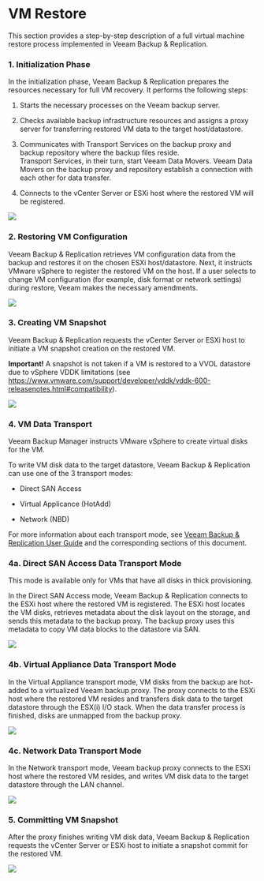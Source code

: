 # VM Restore

This section provides a step-by-step description of a full virtual
machine restore process implemented in Veeam Backup & Replication.

### 1. Initialization Phase 

In the initialization phase, Veeam Backup & Replication prepares the
resources necessary for full VM recovery. It performs the following
steps:

1.  Starts the necessary processes on the Veeam backup server.

2.  Checks available backup infrastructure resources and assigns a proxy
    server for transferring restored VM data to the
    target host/datastore.

3.  Communicates with Transport Services on the backup proxy and backup
    repository where the backup files reside.\
    Transport Services, in their turn, start Veeam Data Movers. Veeam
    Data Movers on the backup proxy and repository establish a
    connection with each other for data transfer.

4.  Connects to the vCenter Server or ESXi host where the restored VM
    will be registered.

![](../media/image57.png)

### 2. Restoring VM Configuration

Veeam Backup & Replication retrieves VM configuration data from the
backup and restores it on the chosen ESXi host/datastore. Next, it
instructs VMware vSphere to register the restored VM on the host. If a
user selects to change VM configuration (for example, disk format or
network settings) during restore, Veeam makes the necessary amendments.

![](../media/image58.png)

### 3. Creating VM Snapshot

Veeam Backup & Replication requests the vCenter Server or ESXi host to
initiate a VM snapshot creation on the restored VM.

**Important!** A snapshot is not taken if a VM is restored to a VVOL
datastore due to vSphere VDDK limitations (see
<https://www.vmware.com/support/developer/vddk/vddk-600-releasenotes.html#compatibility>).

![](../media/image59.png)

### 4. VM Data Transport

Veeam Backup Manager instructs VMware vSphere to create virtual disks
for the VM.

To write VM disk data to the target datastore, Veeam Backup &
Replication can use one of the 3 transport modes:

-   Direct SAN Access

-   Virtual Applicance (HotAdd)

-   Network (NBD)

For more information about each transport mode, see [Veeam Backup &
Replication User
Guide](http://helpcenter.veeam.com/backup/80/vsphere/index.html?transport_modes.html)
and the corresponding sections of this document.

### 4a. Direct SAN Access Data Transport Mode

This mode is available only for VMs that have all disks in thick
provisioning.

In the Direct SAN Access mode, Veeam Backup & Replication connects to
the ESXi host where the restored VM is registered. The ESXi host locates
the VM disks, retrieves metadata about the disk layout on the storage,
and sends this metadata to the backup proxy. The backup proxy uses this
metadata to copy VM data blocks to the datastore via SAN.

![](../media/image60.png)

### 4b. Virtual Appliance Data Transport Mode 

In the Virtual Appliance transport mode, VM disks from the backup are
hot-added to a virtualized Veeam backup proxy. The proxy connects to the
ESXi host where the restored VM resides and transfers disk data to the
target datastore through the ESX(i) I/O stack. When the data transfer
process is finished, disks are unmapped from the backup proxy.

![](../media/image61.png)

### 4c. Network Data Transport Mode 

In the Network transport mode, Veeam backup proxy connects to the ESXi
host where the restored VM resides, and writes VM disk data to the
target datastore through the LAN channel.

![](../media/image62.png)

### 5. Committing VM Snapshot

After the proxy finishes writing VM disk data, Veeam Backup &
Replication requests the vCenter Server or ESXi host to initiate a
snapshot commit for the restored VM.

![](../media/image63.png)